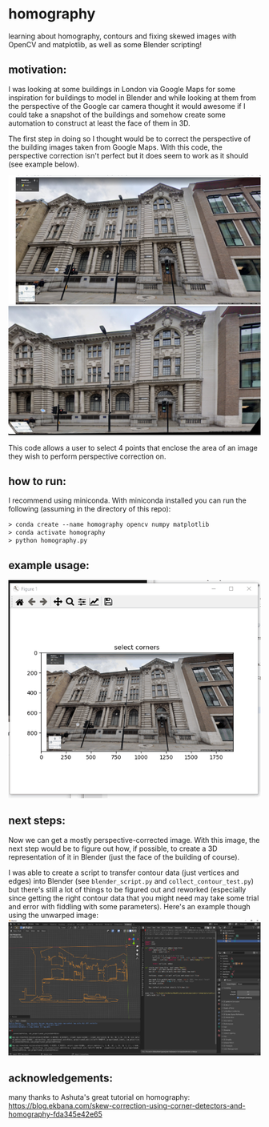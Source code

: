 # homography    
learning about homography, contours and fixing skewed images with OpenCV and matplotlib, as well as some Blender scripting!    
    
## motivation:    
I was looking at some buildings in London via Google Maps for some inspiration for buildings to model in Blender and while looking at them from the perspective of the Google car camera thought it would awesome if I could take a snapshot of the buildings and somehow create some automation to construct at least the face of them in 3D.    
    
The first step in doing so I thought would be to correct the perspective of the building images taken from Google Maps. With this code, the perspective correction isn't perfect but it does seem to work as it should (see example below).    
    
![original, skewed image](test_images/building.png) ![corrected image](images/unwarped_image.png)    
    
This code allows a user to select 4 points that enclose the area of an image they wish to perform perspective correction on.    
    
## how to run:    
I recommend using miniconda. With miniconda installed you can run the following (assuming in the directory of this repo):    
```
> conda create --name homography opencv numpy matplotlib    
> conda activate homography    
> python homography.py    
```   
   
## example usage:    
![example usage gif](images/example_usage.gif)    
    
## next steps:    
Now we can get a mostly perspective-corrected image. With this image, the next step would be to figure out how, if possible, to create a 3D representation of it in Blender (just the face of the building of course).    
    
I was able to create a script to transfer contour data (just vertices and edges) into Blender (see `blender_script.py` and `collect_contour_test.py`) but there's still a lot of things to be figured out and reworked (especially since getting the right contour data that you might need may take some trial and error with fiddling with some parameters). Here's an example though using the unwarped image:    
![unwarped image in Blender](images/contour_to_blender.png)    
    
## acknowledgements:    
many thanks to Ashuta's great tutorial on homography: https://blog.ekbana.com/skew-correction-using-corner-detectors-and-homography-fda345e42e65    
    